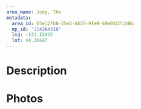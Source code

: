 ```yaml
---
area_name: Joey, The
metadata:
  area_id: 03e127b8-35e5-4625-9fe0-98e94b7c2d6c
  mp_id: '114264318'
  lng: -121.12435
  lat: 44.36647
---
```

# Description

# Photos

